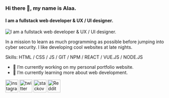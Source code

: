 ### Hi there 👋, my name is Alaa.
#### I am a fullstack web developer & UX / UI designer.
![I am a fullstack web developer & UX / UI designer.](https://arturssmirnovs.github.io/github-profile-readme-generator/images/banner.png)

In a mission to learn as much programming as possible before jumping into cyber security.
I like developing cool websites at late nights.

Skills: HTML / CSS / JS / GIT / NPM / REACT / VUE.JS / NODE.JS

- 🔭 I’m currently working on my personal portfolio website. 
- 🌱 I’m currently learning more about web development. 


[<img src='https://cdn.jsdelivr.net/npm/simple-icons@3.0.1/icons/instagram.svg' alt='instagram' height='40'>](https://www.instagram.com/syrexl7/)  [<img src='https://cdn.jsdelivr.net/npm/simple-icons@3.0.1/icons/twitter.svg' alt='twitter' height='40'>](https://twitter.com/syrexl7)  [<img src='https://cdn.jsdelivr.net/npm/simple-icons@3.0.1/icons/stackoverflow.svg' alt='stackoverflow' height='40'>](https://stackoverflow.com/users/user:19316858)  [<img src='https://cdn.jsdelivr.net/npm/simple-icons@3.0.1/icons/reddit.svg' alt='Reddit' height='40'>](https://www.reddit.com/user/Philip_Marlowe__)  





